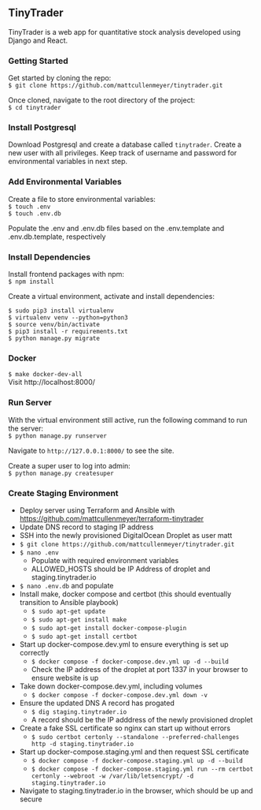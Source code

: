 ## TinyTrader

TinyTrader is a web app for quantitative stock analysis developed using Django and React.

### Getting Started

Get started by cloning the repo:  
`$ git clone https://github.com/mattcullenmeyer/tinytrader.git`

Once cloned, navigate to the root directory of the project:  
`$ cd tinytrader`

### Install Postgresql

Download Postgresql and create a database called `tinytrader`. Create a new user with all privileges. Keep track of username and password for environmental variables in next step.

### Add Environmental Variables

Create a file to store environmental variables:  
`$ touch .env`  
`$ touch .env.db`

Populate the .env and .env.db files based on the .env.template and .env.db.template, respectively

### Install Dependencies

Install frontend packages with npm:  
`$ npm install`

Create a virtual environment, activate and install dependencies:

```
$ sudo pip3 install virtualenv
$ virtualenv venv --python=python3
$ source venv/bin/activate
$ pip3 install -r requirements.txt
$ python manage.py migrate
```

### Docker

`$ make docker-dev-all`  
Visit http://localhost:8000/

### Run Server

With the virtual environment still active, run the following command to run the server:  
`$ python manage.py runserver`

Navigate to `http://127.0.0.1:8000/` to see the site.

Create a super user to log into admin:  
`$ python manage.py createsuper`

### Create Staging Environment

- Deploy server using Terraform and Ansible with https://github.com/mattcullenmeyer/terraform-tinytrader
- Update DNS record to staging IP address
- SSH into the newly provisioned DigitalOcean Droplet as user matt
- `$ git clone https://github.com/mattcullenmeyer/tinytrader.git`
- `$ nano .env`
  - Populate with required environment variables
  - ALLOWED_HOSTS should be IP Address of droplet and staging.tinytrader.io
- `$ nano .env.db` and populate
- Install make, docker compose and certbot (this should eventually transition to Ansible playbook)
  - `$ sudo apt-get update`
  - `$ sudo apt-get install make`
  - `$ sudo apt-get install docker-compose-plugin`
  - `$ sudo apt-get install certbot`
- Start up docker-compose.dev.yml to ensure everything is set up correctly
  - `$ docker compose -f docker-compose.dev.yml up -d --build`
  - Check the IP address of the droplet at port 1337 in your browser to ensure website is up
- Take down docker-compose.dev.yml, including volumes
  - `$ docker compose -f docker-compose.dev.yml down -v`
- Ensure the updated DNS A record has progated
  - `$ dig staging.tinytrader.io`
  - A record should be the IP adddress of the newly provisioned droplet
- Create a fake SSL certificate so nginx can start up without errors
  - `$ sudo certbot certonly --standalone --preferred-challenges http -d staging.tinytrader.io`
- Start up docker-compose.staging.yml and then request SSL certificate
  - `$ docker compose -f docker-compose.staging.yml up -d --build`
  - `$ docker compose -f docker-compose.staging.yml run --rm certbot certonly --webroot -w /var/lib/letsencrypt/ -d staging.tinytrader.io`
- Navigate to staging.tinytrader.io in the browser, which should be up and secure
